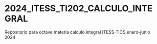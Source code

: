 # 2024_ITESS_TI202_CALCULO_INTEGRAL
Repositorio para octave materia calculo integral ITESS-TICS enero-junio 2024

